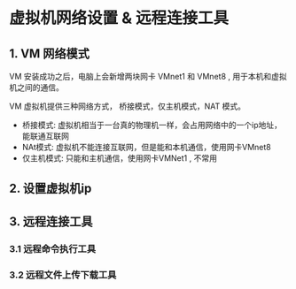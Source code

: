# 虚拟机网络设置 & 远程连接工具
>

## 1. VM 网络模式
  VM 安装成功之后，电脑上会新增两块网卡 VMnet1 和 VMnet8 , 用于本机和虚拟机之间的通信。
  
  
  
  
  VM 虚拟机提供三种网络方式， 桥接模式，仅主机模式，NAT 模式。

* 桥接模式: 虚拟机相当于一台真的物理机一样，会占用网络中的一个ip地址， 能联通互联网
* NAt模式: 虚拟机不能连接互联网，但是能和本机通信，使用网卡VMnet8
* 仅主机模式: 只能和主机通信，使用网卡VMNet1 , 不常用


## 2. 设置虚拟机ip


## 3. 远程连接工具
### 3.1 远程命令执行工具

### 3.2 远程文件上传下载工具